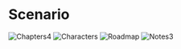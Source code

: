 # Scenario

![Chapters4](https://user-images.githubusercontent.com/72066114/113594363-a67db500-9648-11eb-981d-e3a163f0b6ce.gif)
![Characters](https://user-images.githubusercontent.com/72066114/113593129-18ed9580-9647-11eb-88a5-b3c7b5f33de2.gif)
![Roadmap](https://user-images.githubusercontent.com/72066114/113593253-42a6bc80-9647-11eb-95be-6f1a7bb8992c.gif)
![Notes3](https://user-images.githubusercontent.com/72066114/113593365-679b2f80-9647-11eb-8b19-6d22fbc5a824.gif)
